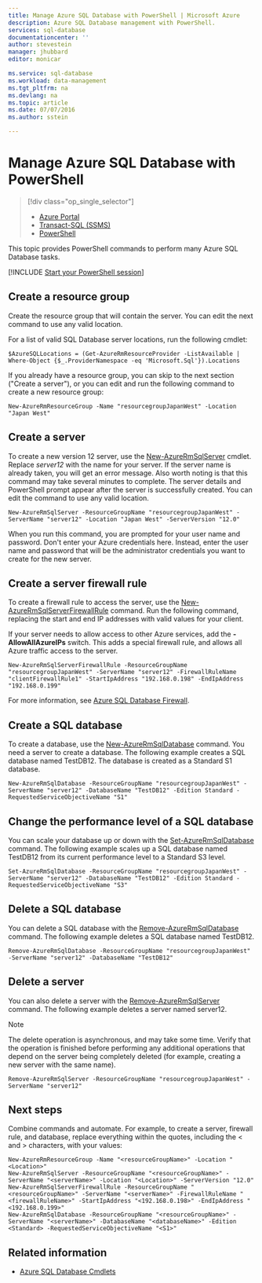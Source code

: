 ```yaml
---
title: Manage Azure SQL Database with PowerShell | Microsoft Azure
description: Azure SQL Database management with PowerShell.
services: sql-database
documentationcenter: ''
author: stevestein
manager: jhubbard
editor: monicar

ms.service: sql-database
ms.workload: data-management
ms.tgt_pltfrm: na
ms.devlang: na
ms.topic: article
ms.date: 07/07/2016
ms.author: sstein

---
```

# Manage Azure SQL Database with PowerShell
> [!div class="op_single_selector"]
> * [Azure Portal](sql-database-manage-portal.md)
> * [Transact-SQL (SSMS)](sql-database-manage-azure-ssms.md)
> * [PowerShell](sql-database-command-line-tools.md)
> 
> 

This topic provides PowerShell commands to perform many Azure SQL Database tasks.

[!INCLUDE [Start your PowerShell session](../../includes/sql-database-powershell.md)]

## Create a resource group
Create the resource group that will contain the server. You can edit the next command to use any valid location.

For a list of valid SQL Database server locations, run the following cmdlet:

    $AzureSQLLocations = (Get-AzureRmResourceProvider -ListAvailable | Where-Object {$_.ProviderNamespace -eq 'Microsoft.Sql'}).Locations

If you already have a resource group, you can skip to the next section ("Create a server"), or you can edit and run the following command to create a new resource group:

    New-AzureRmResourceGroup -Name "resourcegroupJapanWest" -Location "Japan West"

## Create a server
To create a new version 12 server, use the [New-AzureRmSqlServer](https://msdn.microsoft.com/library/azure/mt603715.aspx) cmdlet. Replace *server12* with the name for your server. If the server name is already taken, you will get an error message. Also worth noting is that this command may take several minutes to complete. The server details and PowerShell prompt appear after the server is successfully created. You can edit the command to use any valid location.

    New-AzureRmSqlServer -ResourceGroupName "resourcegroupJapanWest" -ServerName "server12" -Location "Japan West" -ServerVersion "12.0"

When you run this command, you are prompted for your user name and password. Don't enter your Azure credentials here. Instead, enter the user name and password that will be the administrator credentials you want to create for the new server.

## Create a server firewall rule
To create a firewall rule to access the server, use the [New-AzureRmSqlServerFirewallRule](https://msdn.microsoft.com/library/azure/mt603860.aspx) command. Run the following command, replacing the start and end IP addresses with valid values for your client.

If your server needs to allow access to other Azure services, add the **-AllowAllAzureIPs** switch. This adds a special firewall rule, and allows all Azure traffic access to the server.

    New-AzureRmSqlServerFirewallRule -ResourceGroupName "resourcegroupJapanWest" -ServerName "server12" -FirewallRuleName "clientFirewallRule1" -StartIpAddress "192.168.0.198" -EndIpAddress "192.168.0.199"

For more information, see [Azure SQL Database Firewall](https://msdn.microsoft.com/library/azure/ee621782.aspx).

## Create a SQL database
To create a database, use the [New-AzureRmSqlDatabase](https://msdn.microsoft.com/library/azure/mt619339.aspx) command. You need a server to create a database. The following example creates a SQL database named TestDB12. The database is created as a Standard S1 database.

    New-AzureRmSqlDatabase -ResourceGroupName "resourcegroupJapanWest" -ServerName "server12" -DatabaseName "TestDB12" -Edition Standard -RequestedServiceObjectiveName "S1"


## Change the performance level of a SQL database
You can scale your database up or down with the [Set-AzureRmSqlDatabase](https://msdn.microsoft.com/library/azure/mt619433.aspx) command. The following example scales up a SQL database named TestDB12 from its current performance level to a Standard S3 level.

    Set-AzureRmSqlDatabase -ResourceGroupName "resourcegroupJapanWest" -ServerName "server12" -DatabaseName "TestDB12" -Edition Standard -RequestedServiceObjectiveName "S3"


## Delete a SQL database
You can delete a SQL database with the [Remove-AzureRmSqlDatabase](https://msdn.microsoft.com/library/azure/mt619368.aspx) command. The following example deletes a SQL database named TestDB12.

    Remove-AzureRmSqlDatabase -ResourceGroupName "resourcegroupJapanWest" -ServerName "server12" -DatabaseName "TestDB12"

## Delete a server
You can also delete a server with the [Remove-AzureRmSqlServer](https://msdn.microsoft.com/library/azure/mt603488.aspx) command. The following example deletes a server named server12.

> [!NOTE]
> The delete operation is asynchronous, and may take some time. Verify that the operation is finished before performing any additional operations that depend on the server being completely deleted (for example, creating a new server with the same name).
> 
> 

    Remove-AzureRmSqlServer -ResourceGroupName "resourcegroupJapanWest" -ServerName "server12"




## Next steps
Combine commands and automate. For example, to create a server, firewall rule, and database, replace everything within the quotes, including the < and > characters, with your values:

    New-AzureRmResourceGroup -Name "<resourceGroupName>" -Location "<Location>"
    New-AzureRmSqlServer -ResourceGroupName "<resourceGroupName>" -ServerName "<serverName>" -Location "<Location>" -ServerVersion "12.0"
    New-AzureRmSqlServerFirewallRule -ResourceGroupName "<resourceGroupName>" -ServerName "<serverName>" -FirewallRuleName "<firewallRuleName>" -StartIpAddress "<192.168.0.198>" -EndIpAddress "<192.168.0.199>"
    New-AzureRmSqlDatabase -ResourceGroupName "<resourceGroupName>" -ServerName "<serverName>" -DatabaseName "<databaseName>" -Edition <Standard> -RequestedServiceObjectiveName "<S1>"

## Related information
* [Azure SQL Database Cmdlets](https://msdn.microsoft.com/library/azure/mt574084.aspx)

